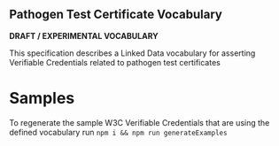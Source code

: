 ## Pathogen Test Certificate Vocabulary

**DRAFT / EXPERIMENTAL VOCABULARY**

This specification describes a Linked Data vocabulary for asserting
Verifiable Credentials related to pathogen test certificates

# Samples

To regenerate the sample W3C Verifiable Credentials that are using the defined vocabulary run `npm i && npm run generateExamples`
